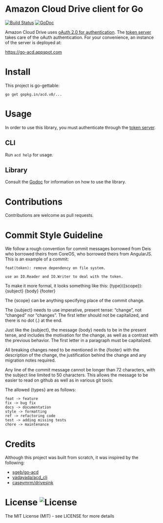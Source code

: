 # Amazon Cloud Drive client for Go
[![Build Status](https://travis-ci.org/go-acd/acd.svg?branch=master)](https://travis-ci.org/go-acd/acd) [![GoDoc](https://godoc.org/gopkg.in/acd.v0?status.png)](https://godoc.org/gopkg.in/acd.v0)

Amazon Cloud Drive uses
[oAuth 2.0 for authentication](https://developer.amazon.com/public/apis/experience/cloud-drive/content/restful-api-getting-started).
The [token server](https://github.com/go-acd/token-server) takes care of
the oAuth authentication. For your convenience, an instance of the
server is deployed at:

https://go-acd.appspot.com

# Install

This project is go-gettable:

```
go get gopkg.in/acd.v0/...
```

# Usage

In order to use this library, you must authenticate through the [token server](https://go-acd.appspot.com).

## CLI

Run `acd help` for usage.

## Library

Consult the [Godoc](https://godoc.org/gopkg.in/acd.v0) for information
on how to use the library.

# Contributions

Contributions are welcome as pull requests.

# Commit Style Guideline

We follow a rough convention for commit messages borrowed from Deis who
borrowed theirs from CoreOS, who borrowed theirs from AngularJS. This is
an example of a commit:

    feat(token): remove dependency on file system.

    use an IO.Reader and IO.Writer to deal with the token.

To make it more formal, it looks something like this:
    {type}({scope}): {subject}
    <BLANK LINE>
    {body}
    <BLANK LINE>
    {footer}

The {scope} can be anything specifying place of the commit change.

The {subject} needs to use imperative, present tense: “change”, not “changed” nor
“changes”. The first letter should not be capitalized, and there is no dot (.) at the end.

Just like the {subject}, the message {body} needs to be in the present tense, and includes
the motivation for the change, as well as a contrast with the previous behavior. The first
letter in a paragraph must be capitalized.

All breaking changes need to be mentioned in the {footer} with the description of the
change, the justification behind the change and any migration notes required.

Any line of the commit message cannot be longer than 72 characters, with the subject line
limited to 50 characters. This allows the message to be easier to read on github as well
as in various git tools.

The allowed {types} are as follows:

    feat -> feature
    fix -> bug fix
    docs -> documentation
    style -> formatting
    ref -> refactoring code
    test -> adding missing tests
    chore -> maintenance

# Credits

Although this project was built from scratch, it was inspired by the
following:

- [sgeb/go-acd](https://github.com/sgeb/go-acd)
- [yadayada/acd_cli](https://github.com/yadayada/acd_cli)
- [caseymrm/drivesink](https://github.com/caseymrm/drivesink)

# License ![License](https://img.shields.io/badge/license-MIT-blue.svg?style=plastic)

The MIT License (MIT) - see LICENSE for more details
